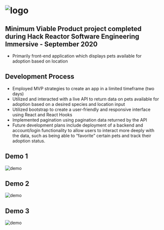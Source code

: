 # ![logo](https://i.imgur.com/HKKo5ue.png)

## Minimum Viable Product project completed during Hack Reactor Software Engineering Immersive - September 2020

- Primarily front-end application which displays pets available for adoption based on location

## Development Process

- Employed MVP strategies to create an app in a limited timeframe (two days)
- Utilized and interacted with a live API to return data on pets available for adoption based on a desired species and location input
- Utilized bootstrap to create a user-friendly and responsive interface using React and React Hooks
- Implemented pagination using pagination data returned by the API
- Future development plans include deployment of a backend and account/login functionality to allow users to interact more deeply with the data, such as being able to “favorite” certain pets and track their adoption status.

## Demo 1

![demo](https://github.com/andrewbinkard/petFinderMVP/blob/master/PF_Demo_01.gif)

## Demo 2

![demo](https://github.com/andrewbinkard/petFinderMVP/blob/master/PF_Demo_02.gif)

## Demo 3

![demo](https://github.com/andrewbinkard/petFinderMVP/blob/master/PF_Demo_03.gif)
